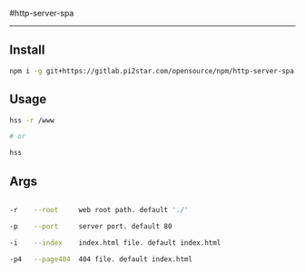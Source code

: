 #http-server-spa

---

## Install

```bash
npm i -g git+https://gitlab.pi2star.com/opensource/npm/http-server-spa.git
```

## Usage

```bash
hss -r /www

# or

hss
```

## Args

```bash

-r    --root     web root path. default './'

-p    --port     server port. default 80

-i    --index    index.html file. default index.html

-p4   --page404  404 file. default index.html

```



